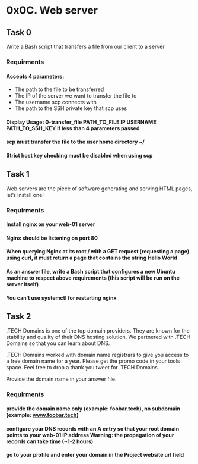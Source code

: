 # 0x0C. Web server

## Task 0 ##
Write a Bash script that transfers a file from our client to a server

### Requirments ###
#### Accepts 4 parameters: ####
- The path to the file to be transferred
- The IP of the server we want to transfer the file to
- The username scp connects with
- The path to the SSH private key that scp uses

#### Display Usage: 0-transfer_file PATH_TO_FILE IP USERNAME PATH_TO_SSH_KEY if less than 4 parameters passed ####

#### scp must transfer the file to the user home directory ~/ ####

#### Strict host key checking must be disabled when using scp ####

## Task 1 ##
Web servers are the piece of software generating and serving HTML pages, let’s install one!

### Requirments ###
#### Install nginx on your web-01 server ####

#### Nginx should be listening on port 80 ####

#### When querying Nginx at its root / with a GET request (requesting a page) using curl, it must return a page that contains the string Hello World ####

#### As an answer file, write a Bash script that configures a new Ubuntu machine to respect above requirements (this script will be run on the server itself) ####

#### You can’t use systemctl for restarting nginx ####

## Task 2 ##
.TECH Domains is one of the top domain providers. They are known for the stability and quality of their DNS hosting solution. We partnered with .TECH Domains so that you can learn about DNS.

.TECH Domains worked with domain name registrars to give you access to a free domain name for a year. Please get the promo code in your tools space. Feel free to drop a thank you tweet for .TECH Domains.

Provide the domain name in your answer file.

### Requirments ###
#### provide the domain name only (example: foobar.tech), no subdomain (example: www.foobar.tech) ####
#### configure your DNS records with an A entry so that your root domain points to your web-01 IP address Warning: the propagation of your records can take time (~1-2 hours) ####
#### go to your profile and enter your domain in the Project website url field ####


